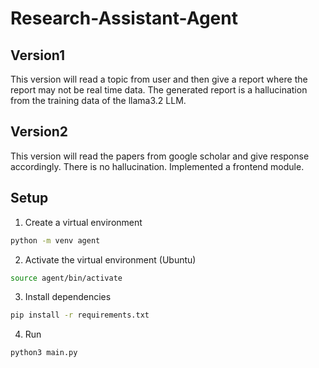 # Research-Assistant-Agent

## Version1

This version will read a topic from user and then give a report where the report may not be real time data. The generated report is a hallucination from the training data of the llama3.2 LLM.

## Version2

This version will read the papers from google scholar and give response accordingly. There is no hallucination. Implemented a frontend module.

## Setup

1. Create a virtual environment 
```sh
python -m venv agent
```

2. Activate the virtual environment (Ubuntu)
```sh
source agent/bin/activate
```

3. Install dependencies
```sh
pip install -r requirements.txt
```

4. Run
```sh
python3 main.py
```